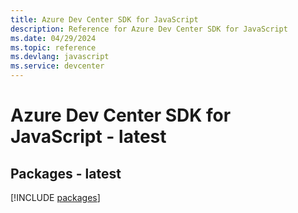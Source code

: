 ```yaml
---
title: Azure Dev Center SDK for JavaScript
description: Reference for Azure Dev Center SDK for JavaScript
ms.date: 04/29/2024
ms.topic: reference
ms.devlang: javascript
ms.service: devcenter
---
```

# Azure Dev Center SDK for JavaScript - latest
## Packages - latest
[!INCLUDE [packages](dev-center-index.md)]